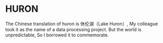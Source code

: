 # HURON

The Chinese translation of huron is 休伦湖（Lake Huron）, My colleague took it as the name of a data processing project. But the world is unpredictable, So I borrowed it to commemorate.